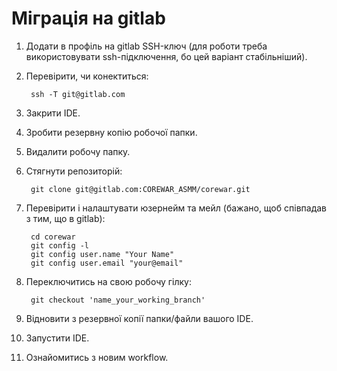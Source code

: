 # Міграція на gitlab

1. Додати в профіль на gitlab SSH-ключ (для роботи треба використовувати ssh-підключення,
бо цей варіант стабільніший).

2. Перевірити, чи конектиться:

        ssh -T git@gitlab.com

3. Закрити IDE.

4. Зробити резервну копію робочої папки.

5. Видалити робочу папку.

6. Стягнути репозиторій:

        git clone git@gitlab.com:COREWAR_ASMM/corewar.git

7. Перевірити і налаштувати юзернейм та мейл (бажано, щоб співпадав з тим, що в gitlab):

        cd corewar
        git config -l
        git config user.name "Your Name"
        git config user.email "your@email"


8. Переключитись на свою робочу гілку:

        git checkout 'name_your_working_branch'

9. Відновити з резервної копії папки/файли вашого IDE.

10. Запустити IDE.

11. Ознайомитись з новим workflow.
